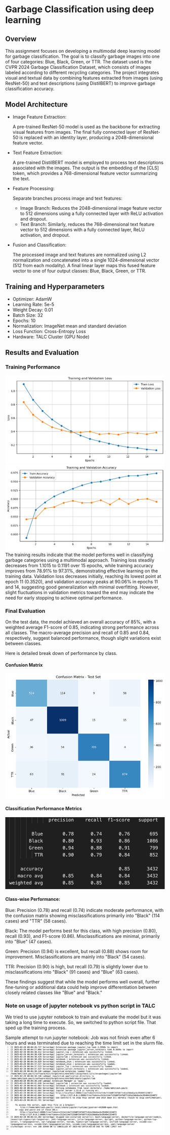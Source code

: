 # Garbage Classification using deep learning

## Overview
This assignment focuses on developing a multimodal deep learning model for garbage classification. The goal is to classify garbage images into one of four categories: Blue, Black, Green, or TTR. The dataset used is the CVPR 2024 Garbage Classification Dataset, which consists of images labeled according to different recycling categories. The project integrates visual and textual data by combining features extracted from images (using ResNet-50) and text descriptions (using DistilBERT) to improve garbage classification accuracy.

## Model Architecture

- Image Feature Extraction:
    
    A pre-trained ResNet-50 model is used as the backbone for extracting visual features from images. The final fully connected layer of ResNet-50 is replaced with an identity layer, producing a 2048-dimensional feature vector.

- Text Feature Extraction: 
    
    A pre-trained DistilBERT model is employed to process text descriptions associated with the images. The output is the embedding of the [CLS] token, which provides a 768-dimensional feature vector summarizing the text.

- Feature Processing:

    Separate branches process image and text features: 
    - Image Branch: Reduces the 2048-dimensional image feature vector to 512 dimensions using a fully connected layer with ReLU activation and dropout.
    - Text Branch: Similarly, reduces the 768-dimensional text feature vector to 512 dimensions with a fully connected layer, ReLU activation, and dropout.

- Fusion and Classification: 

    The processed image and text features are normalized using L2 normalization and concatenated into a single 1024-dimensional vector (512 from each modality). A final linear layer maps this fused feature vector to one of four output classes: Blue, Black, Green, or TTR.

## Training and Hyperparameters
- Optimizer: AdamW
- Learning Rate: 5e-5
- Weight Decay: 0.01
- Batch Size: 32
- Epochs: 10
- Normalization: ImageNet mean and standard deviation
- Loss Function: Cross-Entropy Loss
- Hardware: TALC Cluster (GPU Node)

## Results and Evaluation
### Training Performance
![training and validation loss](/analysis/loss_plot.png)
![training and validation accuracy](/analysis/accuracy_plot.png)
The training results indicate that the model performs well in classifying garbage categories using a multimodal approach. Training loss steadily decreases from 1.1015 to 0.1191 over 15 epochs, while training accuracy improves from 78.91% to 97.31%, demonstrating effective learning on the training data. Validation loss decreases initially, reaching its lowest point at epoch 11 (0.3520), and validation accuracy peaks at 90.06% in epochs 11 and 14, suggesting good generalization with minimal overfitting. However, slight fluctuations in validation metrics toward the end may indicate the need for early stopping to achieve optimal performance.

### Final Evaluation
On the test data, the model achieved an overall accuracy of 85%, with a weighted average F1-score of 0.85, indicating strong performance across all classes. The macro-average precision and recall of 0.85 and 0.84, respectively, suggest balanced performance, though slight variations exist between classes.

Here is detailed break down of performance by class.

#### Confusion Matrix
![confusion matrix](/output-job-35539/confusion_martrix.png)
#### Classification Performance Metrics
![classification metrics](/output-job-35539/performance_matrix.png)

#### Class-wise Performance:

Blue: Precision (0.78) and recall (0.74) indicate moderate performance, with the confusion matrix showing misclassifications primarily into "Black" (114 cases) and "TTR" (58 cases).

Black: The model performs best for this class, with high precision (0.80), recall (0.93), and F1-score (0.86). Misclassifications are minimal, primarily into "Blue" (47 cases).

Green: Precision (0.94) is excellent, but recall (0.88) shows room for improvement. Misclassifications are mainly into "Black" (54 cases).

TTR: Precision (0.90) is high, but recall (0.79) is slightly lower due to misclassifications into "Black" (91 cases) and "Blue" (63 cases).

These findings suggest that while the model performs well overall, further fine-tuning or additional data could help improve differentiation between closely related classes like "Blue" and "Black."


### Note on usage of jupyter notebook vs python script in TALC

We tried to use jupyter notebook to train and evaluate the model but it was taking a long time to execute. So, we switched to python script file. That sped up the training process.

Sample attempt to run jupyter notebook: Job was not finish even after 6 hours and was terminated due to reaching the time limit set in the slurm file. 
![output from trying to run jupyter notebook](/jupyter_notebook_trial.png)
